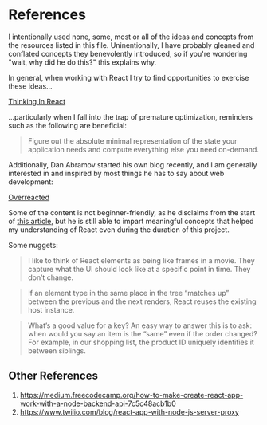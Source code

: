 # References

I intentionally used none, some, most or all of the ideas and concepts from the resources listed in this file.
Uninentionally, I have probably gleaned and conflated concepts they benevolently introduced, so if you're wondering "wait, why did he do this?" this explains why.

In general, when working with React I try to find opportunities to exercise these ideas...

<a href="https://reactjs.org/docs/thinking-in-react.html" target="_blank">Thinking In React</a>

...particularly when I fall into the trap of premature optimization, reminders such as the following are beneficial:

<blockquote>Figure out the absolute minimal representation of the state your application needs and compute everything else you need on-demand.</blockquote>

Additionally, Dan Abramov started his own blog recently, and I am generally interested in and inspired by most things he has to say about web development:

<a href="https://overreacted.io/" target="_blank">Overreacted</a>

Some of the content is not beginner-friendly, as he disclaims from the start of <a href="https://overreacted.io/react-as-a-ui-runtime/" target="_blank">this article</a>, but he is still able to impart meaningful concepts that helped my understanding
of React even during the duration of this project. 

Some nuggets:

<blockquote>I like to think of React elements as being like frames in a movie. They capture what the UI should look like at a specific point in time. They don’t change.</blockquote>

<blockquote>If an element type in the same place in the tree “matches up” between the previous and the next renders, React reuses the existing host instance.</blockquote>

<blockquote>What’s a good value for a key? An easy way to answer this is to ask: when would you say an item is the “same” even if the order changed? For example, in our shopping list, the product ID uniquely identifies it between siblings.</blockquote>

## Other References

1. https://medium.freecodecamp.org/how-to-make-create-react-app-work-with-a-node-backend-api-7c5c48acb1b0
2. https://www.twilio.com/blog/react-app-with-node-js-server-proxy
